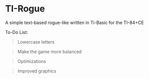 # TI-Rogue
A simple text-based rogue-like written in Ti-Basic for the TI-84+CE

To-Do List:

> Lowercase letters

> Make the game more balanced

> Optimizations

> Improved graphics
